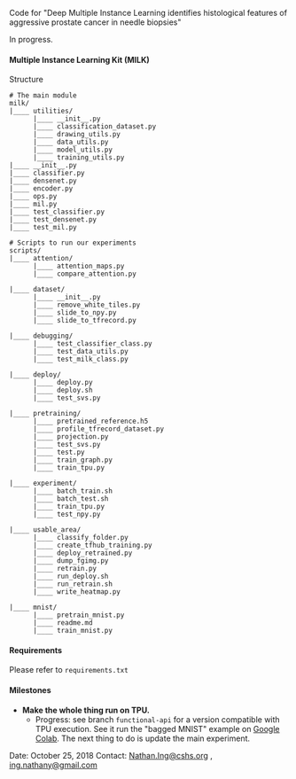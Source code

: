 Code for "Deep Multiple Instance Learning identifies histological features of aggressive prostate cancer in needle biopsies"

In progress.

#### Multiple Instance Learning Kit (MILK)

Structure
```
# The main module
milk/
|____ utilities/
      |____ __init__.py
      |____ classification_dataset.py
      |____ drawing_utils.py
      |____ data_utils.py
      |____ model_utils.py
      |____ training_utils.py
|____ __init__.py
|____ classifier.py
|____ densenet.py
|____ encoder.py
|____ ops.py
|____ mil.py
|____ test_classifier.py
|____ test_densenet.py
|____ test_mil.py

# Scripts to run our experiments
scripts/
|____ attention/
      |____ attention_maps.py
      |____ compare_attention.py

|____ dataset/
      |____ __init__.py
      |____ remove_white_tiles.py
      |____ slide_to_npy.py
      |____ slide_to_tfrecord.py

|____ debugging/
      |____ test_classifier_class.py
      |____ test_data_utils.py
      |____ test_milk_class.py

|____ deploy/
      |____ deploy.py
      |____ deploy.sh
      |____ test_svs.py

|____ pretraining/
      |____ pretrained_reference.h5
      |____ profile_tfrecord_dataset.py
      |____ projection.py
      |____ test_svs.py
      |____ test.py
      |____ train_graph.py
      |____ train_tpu.py

|____ experiment/
      |____ batch_train.sh
      |____ batch_test.sh
      |____ train_tpu.py
      |____ test_npy.py

|____ usable_area/
      |____ classify_folder.py
      |____ create_tfhub_training.py
      |____ deploy_retrained.py
      |____ dump_fgimg.py
      |____ retrain.py
      |____ run_deploy.sh
      |____ run_retrain.sh
      |____ write_heatmap.py
      
|____ mnist/
      |____ pretrain_mnist.py
      |____ readme.md
      |____ train_mnist.py

```

#### Requirements
Please refer to `requirements.txt`

#### Milestones
- **Make the whole thing run on TPU.** 
  - Progress: see branch `functional-api` for a version compatible with TPU execution. See it run the "bagged MNIST" example on [Google Colab](https://colab.research.google.com/drive/1eOcZaqQG01fS16ckn9x94ivW-k12fbcg). The next thing to do is update the main experiment. 

Date: October 25, 2018
Contact: Nathan.Ing@cshs.org , ing.nathany@gmail.com
